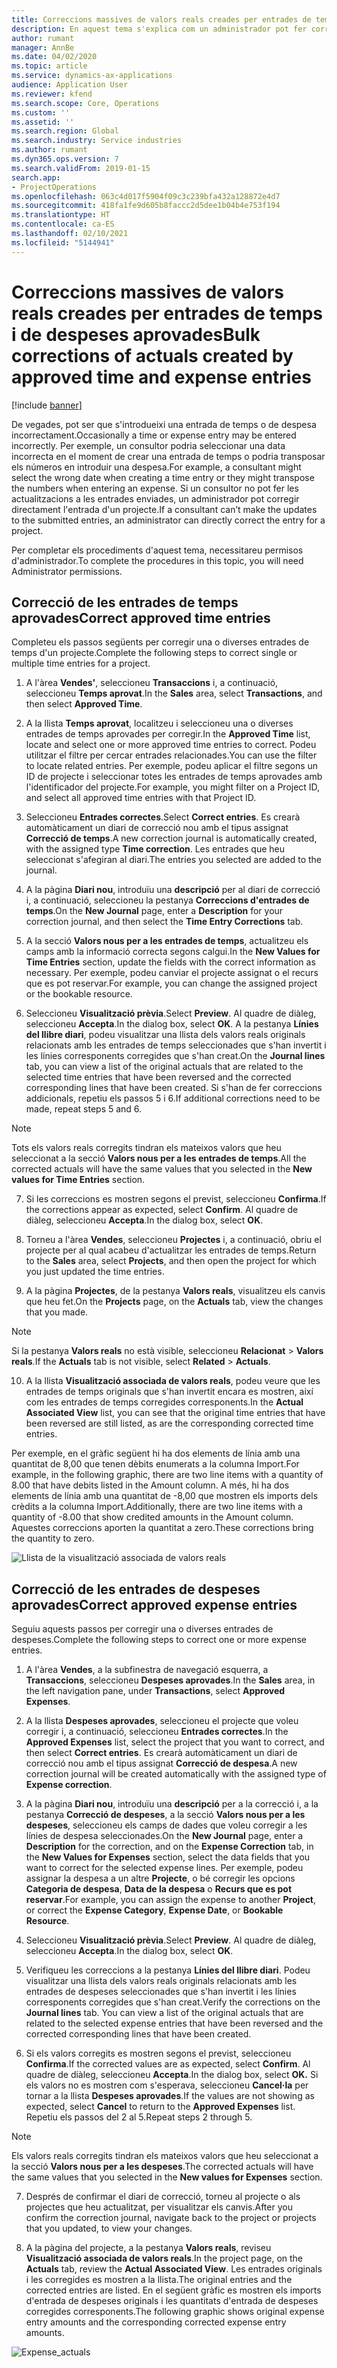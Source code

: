 ```yaml
---
title: Correccions massives de valors reals creades per entrades de temps i de despeses aprovades
description: En aquest tema s'explica com un administrador pot fer correccions individuals o massives en entrades de temps o despeses aprovades prèviament si la facturació no està completa.
author: rumant
manager: AnnBe
ms.date: 04/02/2020
ms.topic: article
ms.service: dynamics-ax-applications
audience: Application User
ms.reviewer: kfend
ms.search.scope: Core, Operations
ms.custom: ''
ms.assetid: ''
ms.search.region: Global
ms.search.industry: Service industries
ms.author: rumant
ms.dyn365.ops.version: 7
ms.search.validFrom: 2019-01-15
search.app:
- ProjectOperations
ms.openlocfilehash: 063c4d017f5904f09c3c239bfa432a128872e4d7
ms.sourcegitcommit: 418fa1fe9d605b8faccc2d5dee1b04b4e753f194
ms.translationtype: HT
ms.contentlocale: ca-ES
ms.lasthandoff: 02/10/2021
ms.locfileid: "5144941"
---
```

# <a name="bulk-corrections-of-actuals-created-by-approved-time-and-expense-entries"></a><span data-ttu-id="bc443-103">Correccions massives de valors reals creades per entrades de temps i de despeses aprovades</span><span class="sxs-lookup"><span data-stu-id="bc443-103">Bulk corrections of actuals created by approved time and expense entries</span></span>

[!include [banner](../includes/psa-now-project-operations.md)]

<span data-ttu-id="bc443-104">De vegades, pot ser que s'introdueixi una entrada de temps o de despesa incorrectament.</span><span class="sxs-lookup"><span data-stu-id="bc443-104">Occasionally a time or expense entry may be entered incorrectly.</span></span> <span data-ttu-id="bc443-105">Per exemple, un consultor podria seleccionar una data incorrecta en el moment de crear una entrada de temps o podria transposar els números en introduir una despesa.</span><span class="sxs-lookup"><span data-stu-id="bc443-105">For example, a consultant might select the wrong date when creating a time entry or they might transpose the numbers when entering an expense.</span></span> <span data-ttu-id="bc443-106">Si un consultor no pot fer les actualitzacions a les entrades enviades, un administrador pot corregir directament l'entrada d'un projecte.</span><span class="sxs-lookup"><span data-stu-id="bc443-106">If a consultant can’t make the updates to the submitted entries, an administrator can directly correct the entry for a project.</span></span>

<span data-ttu-id="bc443-107">Per completar els procediments d'aquest tema, necessitareu permisos d'administrador.</span><span class="sxs-lookup"><span data-stu-id="bc443-107">To complete the procedures in this topic, you will need Administrator permissions.</span></span>

## <a name="correct-approved-time-entries"></a><span data-ttu-id="bc443-108">Correcció de les entrades de temps aprovades</span><span class="sxs-lookup"><span data-stu-id="bc443-108">Correct approved time entries</span></span>     

<span data-ttu-id="bc443-109">Completeu els passos següents per corregir una o diverses entrades de temps d'un projecte.</span><span class="sxs-lookup"><span data-stu-id="bc443-109">Complete the following steps to correct single or multiple time entries for a project.</span></span>

1. <span data-ttu-id="bc443-110">A l'àrea **Vendes'**, seleccioneu **Transaccions** i, a continuació, seleccioneu **Temps aprovat**.</span><span class="sxs-lookup"><span data-stu-id="bc443-110">In the **Sales** area, select **Transactions**, and then select **Approved Time**.</span></span> 

2. <span data-ttu-id="bc443-111">A la llista **Temps aprovat**, localitzeu i seleccioneu una o diverses entrades de temps aprovades per corregir.</span><span class="sxs-lookup"><span data-stu-id="bc443-111">In the **Approved Time** list, locate and select one or more approved time entries to correct.</span></span> <span data-ttu-id="bc443-112">Podeu utilitzar el filtre per cercar entrades relacionades.</span><span class="sxs-lookup"><span data-stu-id="bc443-112">You can use the filter to locate related entries.</span></span> <span data-ttu-id="bc443-113">Per exemple, podeu aplicar el filtre segons un ID de projecte i seleccionar totes les entrades de temps aprovades amb l'identificador del projecte.</span><span class="sxs-lookup"><span data-stu-id="bc443-113">For example, you might filter on a Project ID, and select all approved time entries with that Project ID.</span></span>

3. <span data-ttu-id="bc443-114">Seleccioneu **Entrades correctes**.</span><span class="sxs-lookup"><span data-stu-id="bc443-114">Select **Correct entries**.</span></span> <span data-ttu-id="bc443-115">Es crearà automàticament un diari de correcció nou amb el tipus assignat **Correcció de temps**.</span><span class="sxs-lookup"><span data-stu-id="bc443-115">A new correction journal is automatically created, with the assigned type **Time correction**.</span></span> <span data-ttu-id="bc443-116">Les entrades que heu seleccionat s'afegiran al diari.</span><span class="sxs-lookup"><span data-stu-id="bc443-116">The entries you selected are added to the journal.</span></span> 

4. <span data-ttu-id="bc443-117">A la pàgina **Diari nou**, introduïu una **descripció** per al diari de correcció i, a continuació, seleccioneu la pestanya **Correccions d'entrades de temps**.</span><span class="sxs-lookup"><span data-stu-id="bc443-117">On the **New Journal** page, enter a **Description** for your correction journal, and then select the **Time Entry Corrections** tab.</span></span>  
5. <span data-ttu-id="bc443-118">A la secció **Valors nous per a les entrades de temps**, actualitzeu els camps amb la informació correcta segons calgui.</span><span class="sxs-lookup"><span data-stu-id="bc443-118">In the **New Values for Time Entries** section, update the fields with the correct information as necessary.</span></span> <span data-ttu-id="bc443-119">Per exemple, podeu canviar el projecte assignat o el recurs que es pot reservar.</span><span class="sxs-lookup"><span data-stu-id="bc443-119">For example, you can change the assigned project or the bookable resource.</span></span>

6. <span data-ttu-id="bc443-120">Seleccioneu **Visualització prèvia**.</span><span class="sxs-lookup"><span data-stu-id="bc443-120">Select **Preview**.</span></span> <span data-ttu-id="bc443-121">Al quadre de diàleg, seleccioneu **Accepta**.</span><span class="sxs-lookup"><span data-stu-id="bc443-121">In the dialog box, select **OK**.</span></span> <span data-ttu-id="bc443-122">A la pestanya **Línies del llibre diari**, podeu visualitzar una llista dels valors reals originals relacionats amb les entrades de temps seleccionades que s'han invertit i les línies corresponents corregides que s'han creat.</span><span class="sxs-lookup"><span data-stu-id="bc443-122">On the **Journal lines** tab, you can view a list of the original actuals that are related to the selected time entries that have been reversed and the corrected corresponding lines that have been created.</span></span> <span data-ttu-id="bc443-123">Si s'han de fer correccions addicionals, repetiu els passos 5 i 6.</span><span class="sxs-lookup"><span data-stu-id="bc443-123">If additional corrections need to be made, repeat steps 5 and 6.</span></span> 

> [!NOTE]
> <span data-ttu-id="bc443-124">Tots els valors reals corregits tindran els mateixos valors que heu seleccionat a la secció **Valors nous per a les entrades de temps**.</span><span class="sxs-lookup"><span data-stu-id="bc443-124">All the corrected actuals will have the same values that you selected in the **New values for Time Entries** section.</span></span>

7. <span data-ttu-id="bc443-125">Si les correccions es mostren segons el previst, seleccioneu **Confirma**.</span><span class="sxs-lookup"><span data-stu-id="bc443-125">If the corrections appear as expected, select **Confirm**.</span></span> <span data-ttu-id="bc443-126">Al quadre de diàleg, seleccioneu **Accepta**.</span><span class="sxs-lookup"><span data-stu-id="bc443-126">In the dialog box, select **OK**.</span></span>

8. <span data-ttu-id="bc443-127">Torneu a l'àrea **Vendes**, seleccioneu **Projectes** i, a continuació, obriu el projecte per al qual acabeu d'actualitzar les entrades de temps.</span><span class="sxs-lookup"><span data-stu-id="bc443-127">Return to the **Sales** area, select **Projects**, and then open the project for which you just updated the time entries.</span></span> 

9. <span data-ttu-id="bc443-128">A la pàgina **Projectes**, de la pestanya **Valors reals**, visualitzeu els canvis que heu fet.</span><span class="sxs-lookup"><span data-stu-id="bc443-128">On the **Projects** page, on the **Actuals** tab, view the changes that you made.</span></span> 

> [!NOTE]
> <span data-ttu-id="bc443-129">Si la pestanya **Valors reals** no està visible, seleccioneu **Relacionat** > **Valors reals**.</span><span class="sxs-lookup"><span data-stu-id="bc443-129">If the **Actuals** tab is not visible, select **Related** > **Actuals**.</span></span>  

10. <span data-ttu-id="bc443-130">A la llista **Visualització associada de valors reals**, podeu veure que les entrades de temps originals que s'han invertit encara es mostren, així com les entrades de temps corregides corresponents.</span><span class="sxs-lookup"><span data-stu-id="bc443-130">In the **Actual Associated View** list, you can see that the original time entries that have been reversed are still listed, as are the corresponding corrected time entries.</span></span> 

<span data-ttu-id="bc443-131">Per exemple, en el gràfic següent hi ha dos elements de línia amb una quantitat de 8,00 que tenen dèbits enumerats a la columna Import.</span><span class="sxs-lookup"><span data-stu-id="bc443-131">For example, in the following graphic, there are two line items with a quantity of 8.00 that have debits listed in the Amount column.</span></span> <span data-ttu-id="bc443-132">A més, hi ha dos elements de línia amb una quantitat de -8,00 que mostren els imports dels crèdits a la columna Import.</span><span class="sxs-lookup"><span data-stu-id="bc443-132">Additionally, there are two line items with a quantity of -8.00 that show credited amounts in the Amount column.</span></span> <span data-ttu-id="bc443-133">Aquestes correccions aporten la quantitat a zero.</span><span class="sxs-lookup"><span data-stu-id="bc443-133">These corrections bring the quantity to zero.</span></span>

![Llista de la visualització associada de valors reals](https://github.com/MicrosoftDocs/dynamics-365-customer-engagement-pr/blob/bulk-corrections-actuals-created-by-approved-time-expense-entries.md/time-actuals.png)
 
## <a name="correct-approved-expense-entries"></a><span data-ttu-id="bc443-135">Correcció de les entrades de despeses aprovades</span><span class="sxs-lookup"><span data-stu-id="bc443-135">Correct approved expense entries</span></span>

<span data-ttu-id="bc443-136">Seguiu aquests passos per corregir una o diverses entrades de despeses.</span><span class="sxs-lookup"><span data-stu-id="bc443-136">Complete the following steps to correct one or more expense entries.</span></span> 

1. <span data-ttu-id="bc443-137">A l'àrea **Vendes**, a la subfinestra de navegació esquerra, a **Transaccions**, seleccioneu **Despeses aprovades**.</span><span class="sxs-lookup"><span data-stu-id="bc443-137">In the **Sales** area, in the left navigation pane, under **Transactions**, select **Approved Expenses**.</span></span>

2. <span data-ttu-id="bc443-138">A la llista **Despeses aprovades**, seleccioneu el projecte que voleu corregir i, a continuació, seleccioneu **Entrades correctes**.</span><span class="sxs-lookup"><span data-stu-id="bc443-138">In the **Approved Expenses** list, select the project that you want to correct, and then select **Correct entries**.</span></span> <span data-ttu-id="bc443-139">Es crearà automàticament un diari de correcció nou amb el tipus assignat **Correcció de despesa**.</span><span class="sxs-lookup"><span data-stu-id="bc443-139">A new correction journal will be created automatically with the assigned type of **Expense correction**.</span></span> 

3. <span data-ttu-id="bc443-140">A la pàgina **Diari nou**, introduïu una **descripció** per a la correcció i, a la pestanya **Correcció de despeses**, a la secció **Valors nous per a les despeses**, seleccioneu els camps de dades que voleu corregir a les línies de despesa seleccionades.</span><span class="sxs-lookup"><span data-stu-id="bc443-140">On the **New Journal** page, enter a **Description** for the correction, and on the **Expense Correction** tab, in the **New Values for Expenses** section, select the data fields that you want to correct for the selected expense lines.</span></span> <span data-ttu-id="bc443-141">Per exemple, podeu assignar la despesa a un altre **Projecte**, o bé corregir les opcions **Categoria de despesa**, **Data de la despesa** o **Recurs que es pot reservar**.</span><span class="sxs-lookup"><span data-stu-id="bc443-141">For example, you can assign the expense to another **Project**, or correct the **Expense Category**, **Expense Date**, or **Bookable Resource**.</span></span>

4. <span data-ttu-id="bc443-142">Seleccioneu **Visualització prèvia**.</span><span class="sxs-lookup"><span data-stu-id="bc443-142">Select **Preview**.</span></span> <span data-ttu-id="bc443-143">Al quadre de diàleg, seleccioneu **Accepta**.</span><span class="sxs-lookup"><span data-stu-id="bc443-143">In the dialog box, select **OK**.</span></span> 

5. <span data-ttu-id="bc443-144">Verifiqueu les correccions a la pestanya **Línies del llibre diari**. Podeu visualitzar una llista dels valors reals originals relacionats amb les entrades de despeses seleccionades que s'han invertit i les línies corresponents corregides que s'han creat.</span><span class="sxs-lookup"><span data-stu-id="bc443-144">Verify the corrections on the **Journal lines** tab. You can view a list of the original actuals that are related to the selected expense entries that have been reversed and the corrected corresponding lines that have been created.</span></span>

6. <span data-ttu-id="bc443-145">Si els valors corregits es mostren segons el previst, seleccioneu **Confirma**.</span><span class="sxs-lookup"><span data-stu-id="bc443-145">If the corrected values are as expected, select **Confirm**.</span></span> <span data-ttu-id="bc443-146">Al quadre de diàleg, seleccioneu **Accepta**.</span><span class="sxs-lookup"><span data-stu-id="bc443-146">In the dialog box, select **OK.**</span></span> <span data-ttu-id="bc443-147">Si els valors no es mostren com s'esperava, seleccioneu **Cancel·la** per tornar a la llista **Despeses aprovades**.</span><span class="sxs-lookup"><span data-stu-id="bc443-147">If the values are not showing as expected, select **Cancel** to return to the **Approved Expenses** list.</span></span> <span data-ttu-id="bc443-148">Repetiu els passos del 2 al 5.</span><span class="sxs-lookup"><span data-stu-id="bc443-148">Repeat steps 2 through 5.</span></span> 

> [!NOTE]
> <span data-ttu-id="bc443-149">Els valors reals corregits tindran els mateixos valors que heu seleccionat a la secció **Valors nous per a les despeses**.</span><span class="sxs-lookup"><span data-stu-id="bc443-149">The corrected actuals will have the same values that you selected in the **New values for Expenses** section.</span></span>

7. <span data-ttu-id="bc443-150">Després de confirmar el diari de correcció, torneu al projecte o als projectes que heu actualitzat, per visualitzar els canvis.</span><span class="sxs-lookup"><span data-stu-id="bc443-150">After you confirm the correction journal, navigate back to the project or projects that you updated, to view your changes.</span></span>  

8. <span data-ttu-id="bc443-151">A la pàgina del projecte, a la pestanya **Valors reals**, reviseu **Visualització associada de valors reals**.</span><span class="sxs-lookup"><span data-stu-id="bc443-151">In the project page, on the **Actuals** tab, review the **Actual Associated View**.</span></span> <span data-ttu-id="bc443-152">Les entrades originals i les corregides es mostren a la llista.</span><span class="sxs-lookup"><span data-stu-id="bc443-152">The original entries and the corrected entries are listed.</span></span> <span data-ttu-id="bc443-153">En el següent gràfic es mostren els imports d'entrada de despeses originals i les quantitats d'entrada de despeses corregides corresponents.</span><span class="sxs-lookup"><span data-stu-id="bc443-153">The following graphic shows original expense entry amounts and the corresponding corrected expense entry amounts.</span></span> 

![Expense_actuals](https://user-images.githubusercontent.com/60806505/77122219-4cd52900-69fa-11ea-8349-ccd2ffebf640.png)
